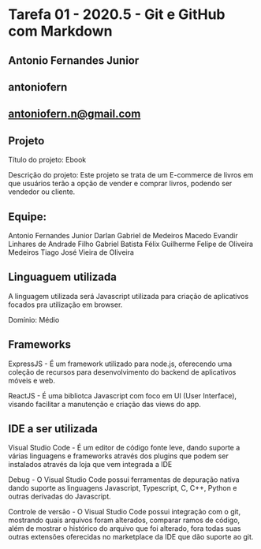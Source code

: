 # Tarefa 01 - 2020.5 - Git e GitHub com Markdown

## Antonio Fernandes Junior

## antoniofern

## antoniofern.n@gmail.com

## Projeto

Título do projeto: Ebook

Descrição do projeto: Este projeto se trata de um E-commerce de livros em que usuários terão a opção de vender e comprar livros, podendo ser vendedor ou cliente.

## Equipe:

Antonio Fernandes Junior
Darlan Gabriel de Medeiros Macedo
Evandir Linhares de Andrade Filho
Gabriel Batista Félix
Guilherme Felipe de Oliveira Medeiros
Tiago José Vieira de Oliveira

## Linguaguem utilizada

A linguagem utilizada será Javascript utilizada para criação de aplicativos focados pra utilização em browser.

Domínio: Médio

## Frameworks

ExpressJS - É um framework utilizado para node.js, oferecendo uma coleção de recursos para desenvolvimento do backend de aplicativos móveis e web.

ReactJS - É uma bibliotca Javascript com foco em UI (User Interface), visando facilitar a manutenção e criação das views do app.

## IDE a ser utilizada

Visual Studio Code - É um editor de código fonte leve, dando suporte a várias linguagens e frameworks através dos plugins que podem ser instalados através da loja que vem integrada a IDE

Debug - O Visual Studio Code possui ferramentas de depuração nativa dando suporte as linguagens Javascript, Typescript, C, C++, Python e outras derivadas do Javascript.

Controle de versão - O Visual Studio Code possui integração com o git, mostrando quais arquivos foram alterados, comparar ramos de código, além de mostrar o histórico do arquivo que foi alterado, fora todas suas outras extensões oferecidas no marketplace da IDE que dão suporte ao git.
